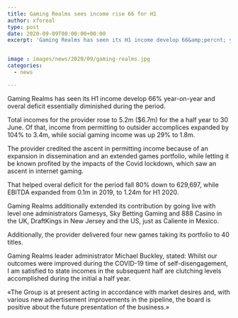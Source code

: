 ```yaml
---
title: Gaming Realms sees income rise 66 for H1
author: xforeal 
type: post
date: 2020-09-09T00:00:00+00:00
excerpt: 'Gaming Realms has seen its H1 income develop 66&amp;percnt; year-on-year and total deficit essentially diminished during the period '


image : images/news/2020/09/gaming-realms.jpg
categories:
  - news

---
```

Gaming Realms has seen its H1 income develop 66&percnt; year-on-year and overal deficit essentially diminished during the period. 

Total incomes for the provider rose to 5.2m ($6.7m) for the a half year to 30 June. Of that, income from permitting to outsider accomplices expanded by 104&percnt; to 3.4m, while social gaming income was up 29&percnt; to 1.8m. 

The provider credited the ascent in permitting income because of an expansion in dissemination and an extended games portfolio, while letting it be known profited by the impacts of the Covid lockdown, which saw an ascent in internet gaming. 

That helped overal deficit for the period fall 80&percnt; down to 629,697, while EBITDA expanded from 0.1m in 2019, to 1.24m for H1 2020. 

Gaming Realms additionally extended its contribution by going live with level one administrators Gamesys, Sky Betting Gaming and 888 Casino in the UK, DraftKings in New Jersey and the US, just as Caliente in Mexico. 

Additionally, the provider delivered four new games taking its portfolio to 40 titles. 

Gaming Realms leader administrator Michael Buckley, stated: Whilst our outcomes were improved during the COVID-19 time of self-disengagement, I am satisfied to state incomes in the subsequent half are clutching levels accomplished during the initial a half year. 

&#171;The Group is at present acting in accordance with market desires and, with various new advertisement improvements in the pipeline, the board is positive about the future presentation of the business.&#187;